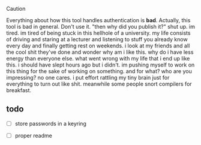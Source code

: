 <!--# apspace-attendance-->
<!---->
<!--cli tool for submitting attendance code to APSpace/AttendiX-->
<!---->
<!--also features a pretty tui made with [bubbletea](https://github.com/charmbracelet/bubbletea) if that's your thing-->

> [!CAUTION]
> Everything about how this tool handles authentication is __bad__. Actually, this tool is bad in general. Don't use it.
> "then why did you publish it?" shut up. im tired. im tired of being stuck in this hellhole of a university. my life consists of driving and staring at a lecturer and listening to stuff you already know every day and finally getting rest on weekends. i look at my friends and all the cool shit they've done and wonder why am i like this. why do i have less energy than everyone else. what went wrong with my life that i end up like this. i should have slept hours ago but i didn't. im pushing myself to work on this thing for the sake of working on something. and for what? who are you impressing? no one cares. i put effort rattling my tiny brain just for everything to turn out like shit. meanwhile some people snort compilers for breakfast.

## todo
- [ ] store passwords in a keyring
- [ ] proper readme

